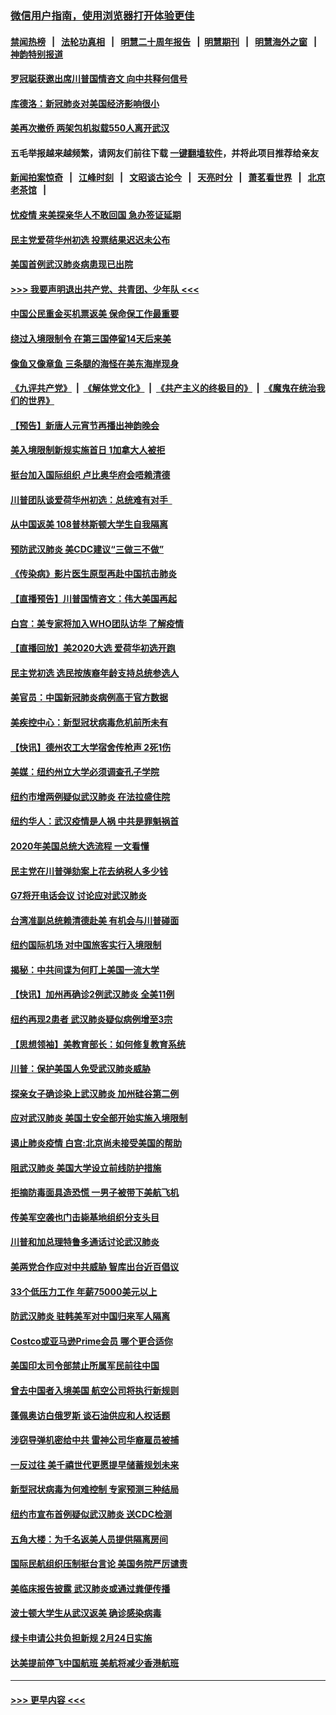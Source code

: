 ### [微信用户指南，使用浏览器打开体验更佳](https://github.com/gfw-breaker/banned-news1/blob/master/indexes/wechat-guide.md?t=0)
#### [禁闻热榜](热点新闻.md?t=0)  &nbsp;&nbsp;|&nbsp;&nbsp; [法轮功真相](https://github.com/gfw-breaker/truth/blob/master/README.md?t=0) &nbsp;&nbsp;|&nbsp;&nbsp; [明慧二十周年报告](https://github.com/gfw-breaker/mh-reports/blob/master/README.md?t=0) &nbsp;&nbsp;|&nbsp;&nbsp;[明慧期刊](https://github.com/gfw-breaker/mh-qikan) &nbsp;&nbsp;|&nbsp;&nbsp; [明慧海外之窗](https://github.com/gfw-breaker/mh-news/blob/master/README.md?t=0) &nbsp;&nbsp;|&nbsp;&nbsp; [神韵特别报道](https://github.com/gfw-breaker/mh-news/blob/master/shenyun.md?t=0)
#### [罗冠聪获邀出席川普国情咨文 向中共释何信号](../pages/nsc412/n11844355.md?t=02050244) 
#### [库德洛：新冠肺炎对美国经济影响很小](../pages/nsc412/n11844418.md?t=02050244) 
#### [美再次撤侨 两架包机拟载550人离开武汉](../pages/nsc412/n11844407.md?t=02050244) 
#### 五毛举报越来越频繁，请网友们前往下载 [一键翻墙软件](https://github.com/gfw-breaker/ssr-accounts)，并将此项目推荐给亲友
#### [新闻拍案惊奇](https://github.com/gfw-breaker/banned-news1/blob/master/pages/link4.md) &nbsp;&nbsp;|&nbsp;&nbsp; [江峰时刻](https://github.com/gfw-breaker/banned-news1/blob/master/pages/link4.md) &nbsp;&nbsp;|&nbsp;&nbsp; [文昭谈古论今](https://github.com/gfw-breaker/banned-news1/blob/master/pages/link4.md) &nbsp;&nbsp;|&nbsp;&nbsp; [天亮时分](https://github.com/gfw-breaker/banned-news1/blob/master/pages/link4.md) &nbsp;&nbsp;|&nbsp;&nbsp; [萧茗看世界](https://github.com/gfw-breaker/banned-news1/blob/master/pages/link4.md) &nbsp;&nbsp;|&nbsp;&nbsp; [北京老茶馆](https://github.com/gfw-breaker/banned-news1/blob/master/pages/link4.md) &nbsp;&nbsp;|&nbsp;&nbsp; 
#### [忧疫情 来美探亲华人不敢回国 急办签证延期](../pages/nsc412/n11843344.md?t=02050244) 
#### [民主党爱荷华州初选 投票结果迟迟未公布](../pages/nsc412/n11844207.md?t=02050244) 
#### [美国首例武汉肺炎病患现已出院](../pages/nsc412/n11842740.md?t=02050244) 
#### [>>> 我要声明退出共产党、共青团、少年队 <<<](https://github.com/begood0513/goodnews/blob/master/quit/letter.md) 
#### [中国公民重金买机票返美 保命保工作最重要](../pages/nsc412/n11843282.md?t=02050244) 
#### [绕过入境限制令  在第三国停留14天后来美](../pages/nsc412/n11843341.md?t=02050244) 
#### [像鱼又像章鱼 三条腿的海怪在美东海岸现身](../pages/nsc412/n11843092.md?t=02050244) 
#### [《九评共产党》](https://github.com/begood0513/9ping.md/blob/master/README.md) &nbsp;|&nbsp; [《解体党文化》](../../../../jtdwh.md/blob/master/README.md)  &nbsp;|&nbsp; [《共产主义的终极目的》](../../../../gczydzjmd.md/blob/master/README.md) &nbsp;|&nbsp; [《魔鬼在统治我们的世界》](../../../../mgztzwmdsj.md/blob/master/README.md) 
#### [【预告】新唐人元宵节再播出神韵晚会](../pages/nsc412/n11843192.md?t=02050244) 
#### [美入境限制新规实施首日 1加拿大人被拒](../pages/nsc412/n11843058.md?t=02050244) 
#### [挺台加入国际组织 卢比奥华府会唔赖清德](../pages/nsc412/n11843023.md?t=02050244) 
#### [川普团队谈爱荷华州初选：总统难有对手  ](../pages/nsc412/n11842867.md?t=02050244) 
#### [从中国返美 108普林斯顿大学生自我隔离](../pages/nsc412/n11842714.md?t=02050244) 
#### [预防武汉肺炎 美CDC建议“三做三不做”](../pages/nsc412/n11842700.md?t=02050244) 
#### [《传染病》影片医生原型再赴中国抗击肺炎](../pages/nsc412/n11842626.md?t=02050244) 
#### [【直播预告】川普国情咨文：伟大美国再起](../pages/nsc412/n11842079.md?t=02050244) 
#### [白宫：美专家将加入WHO团队访华 了解疫情](../pages/nsc412/n11842198.md?t=02050244) 
#### [【直播回放】美2020大选 爱荷华初选开跑](../pages/nsc412/n11841820.md?t=02050244) 
#### [民主党初选 选民按族裔年龄支持总统参选人](../pages/nsc412/n11842239.md?t=02050244) 
#### [美官员：中国新冠肺炎病例高于官方数据](../pages/nsc412/n11842452.md?t=02050244) 
#### [美疾控中心：新型冠状病毒危机前所未有](../pages/nsc412/n11842406.md?t=02050244) 
#### [【快讯】德州农工大学宿舍传枪声 2死1伤](../pages/nsc412/n11842279.md?t=02050244) 
#### [美媒：纽约州立大学必须调查孔子学院](../pages/nsc412/n11840637.md?t=02050244) 
#### [纽约市增两例疑似武汉肺炎 在法拉盛住院](../pages/nsc412/n11840625.md?t=02050244) 
#### [纽约华人：武汉疫情是人祸 中共是罪魁祸首](../pages/nsc412/n11840631.md?t=02050244) 
#### [2020年美国总统大选流程 一文看懂](../pages/nsc412/n11842056.md?t=02050244) 
#### [民主党在川普弹劾案上花去纳税人多少钱](../pages/nsc412/n11841941.md?t=02050244) 
#### [G7将开电话会议 讨论应对武汉肺炎](../pages/nsc412/n11841658.md?t=02050244) 
#### [台湾准副总统赖清德赴美 有机会与川普碰面](../pages/nsc412/n11841332.md?t=02050244) 
#### [纽约国际机场  对中国旅客实行入境限制](../pages/nsc412/n11840619.md?t=02050244) 
#### [揭秘：中共间谍为何盯上美国一流大学](../pages/nsc412/n11840270.md?t=02050244) 
#### [【快讯】加州再确诊2例武汉肺炎 全美11例](../pages/nsc412/n11840339.md?t=02050244) 
#### [纽约再现2患者 武汉肺炎疑似病例增至3宗](../pages/nsc412/n11840010.md?t=02050244) 
#### [【思想领袖】美教育部长：如何修复教育系统](../pages/nsc412/n11690865.md?t=02050244) 
#### [川普：保护美国人免受武汉肺炎威胁](../pages/nsc412/n11839718.md?t=02050244) 
#### [探亲女子确诊染上武汉肺炎 加州硅谷第二例](../pages/nsc412/n11839784.md?t=02050244) 
#### [应对武汉肺炎 美国土安全部开始实施入境限制](../pages/nsc412/n11839729.md?t=02050244) 
#### [遏止肺炎疫情 白宫:北京尚未接受美国的帮助](../pages/nsc412/n11839660.md?t=02050244) 
#### [阻武汉肺炎 美国大学设立前线防护措施](../pages/nsc412/n11839479.md?t=02050244) 
#### [拒摘防毒面具造恐慌 一男子被带下美航飞机](../pages/nsc412/n11839455.md?t=02050244) 
#### [传美军空袭也门击毙基地组织分支头目](../pages/nsc412/n11839210.md?t=02050244) 
#### [川普和加总理特鲁多通话讨论武汉肺炎](../pages/nsc412/n11839128.md?t=02050244) 
#### [美两党合作应对中共威胁 智库出台近百倡议](../pages/nsc412/n11838437.md?t=02050244) 
#### [33个低压力工作 年薪75000美元以上](../pages/nsc412/n11834441.md?t=02050244) 
#### [防武汉肺炎 驻韩美军对中国归来军人隔离](../pages/nsc412/n11838970.md?t=02050244) 
#### [Costco或亚马逊Prime会员 哪个更合适你](../pages/nsc412/n11834459.md?t=02050244) 
#### [美国印太司令部禁止所属军民前往中国](../pages/nsc412/n11838418.md?t=02050244) 
#### [曾去中国者入境美国 航空公司将执行新规则](../pages/nsc412/n11838375.md?t=02050244) 
#### [蓬佩奥访白俄罗斯 谈石油供应和人权话题](../pages/nsc412/n11838242.md?t=02050244) 
#### [涉窃导弹机密给中共 雷神公司华裔雇员被捕](../pages/nsc412/n11838129.md?t=02050244) 
#### [一反过往 美千禧世代更愿提早储蓄规划未来](../pages/nsc412/n11837601.md?t=02050244) 
#### [新型冠状病毒为何难控制 专家预测三种结局](../pages/nsc412/n11838002.md?t=02050244) 
#### [纽约市宣布首例疑似武汉肺炎 送CDC检测](../pages/nsc412/n11837852.md?t=02050244) 
#### [五角大楼：为千名返美人员提供隔离房间](../pages/nsc412/n11837831.md?t=02050244) 
#### [国际民航组织压制挺台言论 美国务院严厉谴责](../pages/nsc412/n11837791.md?t=02050244) 
#### [美临床报告披露 武汉肺炎或通过粪便传播](../pages/nsc412/n11837626.md?t=02050244) 
#### [波士顿大学生从武汉返美 确诊感染病毒](../pages/nsc412/n11837580.md?t=02050244) 
#### [绿卡申请公共负担新规 2月24日实施](../pages/nsc412/n11836634.md?t=02050244) 
#### [达美提前停飞中国航班 美航将减少香港航班](../pages/nsc412/n11837649.md?t=02050244) 

----
#### [ >>> 更早内容 <<< ](../indexes/nsc412-earlier.md)
